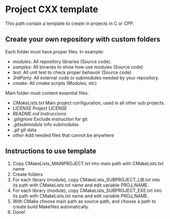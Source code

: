 # Project CXX template

This path contain a template to create in projects in C or CPP.

## Create your own repository with custom folders

Each folder must have proper files. In example:

- *modules*:  All repository libraries (Source code).
- *samples*:  All binaries to show how use modules (Source code)
- *test*:     All unit test to check proper behavoir (Source code)
- *3rdParty*: All external code or submodules needed by your repository.
- *cmake*:    All cmake scripts (Modules, etc)    

Main folder must content essential files.

- *CMakeLists.txt*  Main project configuration, used in all other sub projects.
- *LICENSE*         Project LICENSE
- *README.md*       Instruccions
- *.gitignore*      Exclude instruction for git
- *.gitsubmodule*   Info submodules
- *.git*            git data
- *other*           Add needed files that cannot be anywhere

## Instructions to use template

1. Copy CMakeLists_MAINPROJECT.txt into main path with CMakeLists.txt name
2. Create folders
3. For each library (module), copy CMakeLists_SUBPROJECT_LIB.txt into its
path with CMakeLists.txt name and edit variable PROJ_NAME.
4. For each library (module), copy CMakeLists_SUBPROJECT_EXE.txt into its
path with CMakeLists.txt name and edit variable PROJ_NAME.
5. With CMake choose  main path as source path, and choose a path to create build
Makefiles automatically.
6. Done!
